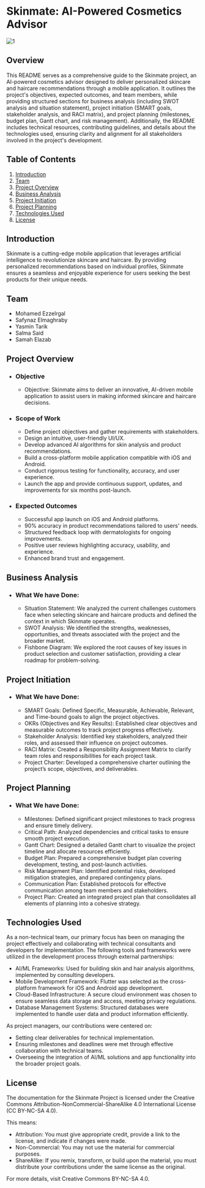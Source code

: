 # Skinmate: AI-Powered Cosmetics Advisor

![1](https://github.com/moezzelrgal/Model_Based_Development/assets/101054811/9ff797f8-ed16-4fc3-8879-a8e410c933b4)


## Overview

This README serves as a comprehensive guide to the Skinmate project, an AI-powered cosmetics advisor designed to deliver personalized skincare and haircare recommendations through a mobile application. It outlines the project's objectives, expected outcomes, and team members, while providing structured sections for business analysis (including SWOT analysis and situation statement), project initiation (SMART goals, stakeholder analysis, and RACI matrix), and project planning (milestones, budget plan, Gantt chart, and risk management). Additionally, the README includes technical resources, contributing guidelines, and details about the technologies used, ensuring clarity and alignment for all stakeholders involved in the project's development.

## Table of Contents

1. [Introduction](#Introduction)
2. [Team](#Team)
3. [Project Overview](#Project-Overview)
4. [Business Analysis](#Business-Analysis)
5. [Project Initiation](#Project-Initiation)
6. [Project Planning](#Project-Planning)
7. [Technologies Used](#Technologies-Used)
8. [License](#License)
   

## Introduction

Skinmate is a cutting-edge mobile application that leverages artificial intelligence to revolutionize skincare and haircare. By providing personalized recommendations based on individual profiles, Skinmate ensures a seamless and enjoyable experience for users seeking the best products for their unique needs.

## Team
- Mohamed Ezzelrgal
- Safynaz Elmaghraby
- Yasmin Tarik
- Salma Said
- Samah  Elazab

## Project Overview

- ### Objective

   - Objective: Skinmate aims to deliver an innovative, AI-driven mobile application to assist users in making informed skincare and haircare decisions.

- ### Scope of Work

   - Define project objectives and gather requirements with stakeholders.
   - Design an intuitive, user-friendly UI/UX.
   - Develop advanced AI algorithms for skin analysis and product recommendations.
   - Build a cross-platform mobile application compatible with iOS and Android.
   - Conduct rigorous testing for functionality, accuracy, and user experience.
   - Launch the app and provide continuous support, updates, and improvements for six months post-launch.

- ### Expected Outcomes

   - Successful app launch on iOS and Android platforms.
   - 90% accuracy in product recommendations tailored to users' needs.
   - Structured feedback loop with dermatologists for ongoing improvements.
   - Positive user reviews highlighting accuracy, usability, and experience.
   - Enhanced brand trust and engagement.

## Business Analysis

- ### What We have Done:
   - Situation Statement: We analyzed the current challenges customers face when selecting skincare and haircare products and defined the context in which Skinmate operates.
   - SWOT Analysis: We identified the strengths, weaknesses, opportunities, and threats associated with the project and the broader market.
   - Fishbone Diagram: We explored the root causes of key issues in product selection and customer satisfaction, providing a clear roadmap for problem-solving.

## Project Initiation

- ### What We have Done:
   - SMART Goals: Defined Specific, Measurable, Achievable, Relevant, and Time-bound goals to align the project objectives.
   - OKRs (Objectives and Key Results): Established clear objectives and measurable outcomes to track project progress effectively.
   - Stakeholder Analysis: Identified key stakeholders, analyzed their roles, and assessed their influence on project outcomes.
   - RACI Matrix: Created a Responsibility Assignment Matrix to clarify team roles and responsibilities for each project task.
   - Project Charter: Developed a comprehensive charter outlining the project’s scope, objectives, and deliverables.

## Project Planning

- ### What We have Done:
   - Milestones: Defined significant project milestones to track progress and ensure timely delivery.
   - Critical Path: Analyzed dependencies and critical tasks to ensure smooth project execution.
   - Gantt Chart: Designed a detailed Gantt chart to visualize the project timeline and allocate resources efficiently.
   - Budget Plan: Prepared a comprehensive budget plan covering development, testing, and post-launch activities.
   - Risk Management Plan: Identified potential risks, developed mitigation strategies, and prepared contingency plans.
   - Communication Plan: Established protocols for effective communication among team members and stakeholders.
   - Project Plan: Created an integrated project plan that consolidates all elements of planning into a cohesive strategy.

## Technologies Used
As a non-technical team, our primary focus has been on managing the project effectively and collaborating with technical consultants and developers for implementation. The following tools and frameworks were utilized in the development process through external partnerships:
  - AI/ML Frameworks: Used for building skin and hair analysis algorithms, implemented by consulting developers.
  - Mobile Development Framework: Flutter was selected as the cross-platform framework for iOS and Android app development.
  - Cloud-Based Infrastructure: A secure cloud environment was chosen to ensure seamless data storage and access, meeting privacy regulations.
  - Database Management Systems: Structured databases were implemented to handle user data and product information efficiently.

As project managers, our contributions were centered on:
  - Setting clear deliverables for technical implementation.
  - Ensuring milestones and deadlines were met through effective collaboration with technical teams.
  - Overseeing the integration of AI/ML solutions and app functionality into the broader project goals.
  
## License
The documentation for the Skinmate Project is licensed under the Creative Commons Attribution-NonCommercial-ShareAlike 4.0 International License (CC BY-NC-SA 4.0).

This means:

- Attribution: You must give appropriate credit, provide a link to the license, and indicate if changes were made.
- Non-Commercial: You may not use the material for commercial purposes.
- ShareAlike: If you remix, transform, or build upon the material, you must distribute your contributions under the same license as the original.

For more details, visit Creative Commons BY-NC-SA 4.0.
